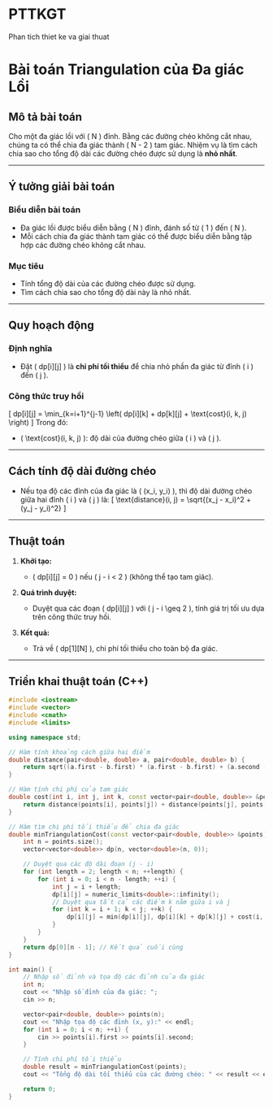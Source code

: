 # PTTKGT
Phan tich thiet ke va giai thuat
# Bài toán Triangulation của Đa giác Lồi

## Mô tả bài toán
Cho một đa giác lồi với \( N \) đỉnh. Bằng các đường chéo không cắt nhau, chúng ta có thể chia đa giác thành \( N - 2 \) tam giác. Nhiệm vụ là tìm cách chia sao cho tổng độ dài các đường chéo được sử dụng là **nhỏ nhất**.

---

## Ý tưởng giải bài toán

### Biểu diễn bài toán
- Đa giác lồi được biểu diễn bằng \( N \) đỉnh, đánh số từ \( 1 \) đến \( N \).
- Mỗi cách chia đa giác thành tam giác có thể được biểu diễn bằng tập hợp các đường chéo không cắt nhau.

### Mục tiêu
- Tính tổng độ dài của các đường chéo được sử dụng.
- Tìm cách chia sao cho tổng độ dài này là nhỏ nhất.

---

## Quy hoạch động

### Định nghĩa
- Đặt \( dp[i][j] \) là **chi phí tối thiểu** để chia nhỏ phần đa giác từ đỉnh \( i \) đến \( j \).

### Công thức truy hồi
\[
dp[i][j] = \min_{k=i+1}^{j-1} \left( dp[i][k] + dp[k][j] + \text{cost}(i, k, j) \right)
\]
Trong đó:
- \( \text{cost}(i, k, j) \): độ dài của đường chéo giữa \( i \) và \( j \).

---

## Cách tính độ dài đường chéo
- Nếu tọa độ các đỉnh của đa giác là \( (x_i, y_i) \), thì độ dài đường chéo giữa hai đỉnh \( i \) và \( j \) là:
\[
\text{distance}(i, j) = \sqrt{(x_j - x_i)^2 + (y_j - y_i)^2}
\]

---

## Thuật toán
1. **Khởi tạo:**
   - \( dp[i][j] = 0 \) nếu \( j - i < 2 \) (không thể tạo tam giác).

2. **Quá trình duyệt:**
   - Duyệt qua các đoạn \( dp[i][j] \) với \( j - i \geq 2 \), tính giá trị tối ưu dựa trên công thức truy hồi.

3. **Kết quả:**
   - Trả về \( dp[1][N] \), chi phí tối thiểu cho toàn bộ đa giác.

---

## Triển khai thuật toán (C++)

```cpp
#include <iostream>
#include <vector>
#include <cmath>
#include <limits>

using namespace std;

// Hàm tính khoảng cách giữa hai điểm
double distance(pair<double, double> a, pair<double, double> b) {
    return sqrt((a.first - b.first) * (a.first - b.first) + (a.second - b.second) * (a.second - b.second));
}

// Hàm tính chi phí của tam giác
double cost(int i, int j, int k, const vector<pair<double, double>> &points) {
    return distance(points[i], points[j]) + distance(points[j], points[k]) + distance(points[k], points[i]);
}

// Hàm tìm chi phí tối thiểu để chia đa giác
double minTriangulationCost(const vector<pair<double, double>> &points) {
    int n = points.size();
    vector<vector<double>> dp(n, vector<double>(n, 0));

    // Duyệt qua các độ dài đoạn (j - i)
    for (int length = 2; length < n; ++length) {
        for (int i = 0; i < n - length; ++i) {
            int j = i + length;
            dp[i][j] = numeric_limits<double>::infinity();
            // Duyệt qua tất cả các điểm k nằm giữa i và j
            for (int k = i + 1; k < j; ++k) {
                dp[i][j] = min(dp[i][j], dp[i][k] + dp[k][j] + cost(i, k, j, points));
            }
        }
    }
    return dp[0][n - 1]; // Kết quả cuối cùng
}

int main() {
    // Nhập số đỉnh và tọa độ các đỉnh của đa giác
    int n;
    cout << "Nhập số đỉnh của đa giác: ";
    cin >> n;

    vector<pair<double, double>> points(n);
    cout << "Nhập tọa độ các đỉnh (x, y):" << endl;
    for (int i = 0; i < n; ++i) {
        cin >> points[i].first >> points[i].second;
    }

    // Tính chi phí tối thiểu
    double result = minTriangulationCost(points);
    cout << "Tổng độ dài tối thiểu của các đường chéo: " << result << endl;

    return 0;
}
